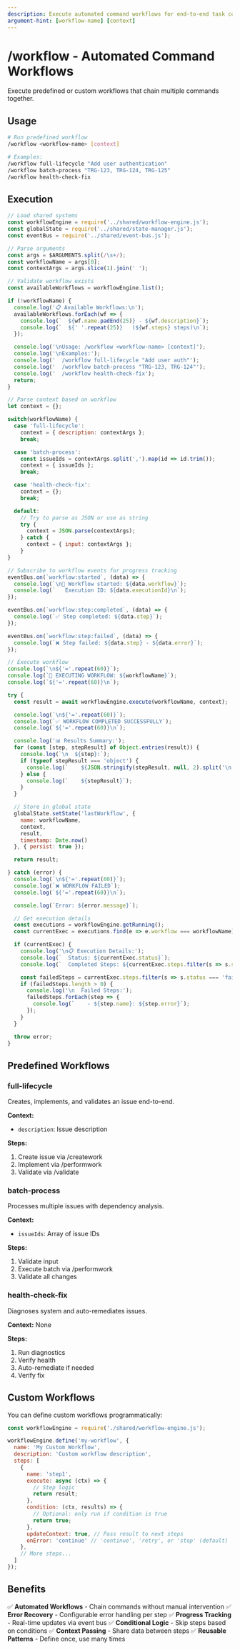 ```yaml
---
description: Execute automated command workflows for end-to-end task completion
argument-hint: [workflow-name] [context]
---
```


# /workflow - Automated Command Workflows

Execute predefined or custom workflows that chain multiple commands together.

## Usage

```bash
# Run predefined workflow
/workflow <workflow-name> [context]

# Examples:
/workflow full-lifecycle "Add user authentication"
/workflow batch-process "TRG-123, TRG-124, TRG-125"
/workflow health-check-fix
```

## Execution

```javascript
// Load shared systems
const workflowEngine = require('../shared/workflow-engine.js');
const globalState = require('../shared/state-manager.js');
const eventBus = require('../shared/event-bus.js');

// Parse arguments
const args = $ARGUMENTS.split(/\s+/);
const workflowName = args[0];
const contextArgs = args.slice(1).join(' ');

// Validate workflow exists
const availableWorkflows = workflowEngine.list();

if (!workflowName) {
  console.log('📋 Available Workflows:\n');
  availableWorkflows.forEach(wf => {
    console.log(`  ${wf.name.padEnd(25)} - ${wf.description}`);
    console.log(`  ${' '.repeat(25)}   (${wf.steps} steps)\n`);
  });

  console.log('\nUsage: /workflow <workflow-name> [context]');
  console.log('\nExamples:');
  console.log('  /workflow full-lifecycle "Add user auth"');
  console.log('  /workflow batch-process "TRG-123, TRG-124"');
  console.log('  /workflow health-check-fix');
  return;
}

// Parse context based on workflow
let context = {};

switch(workflowName) {
  case 'full-lifecycle':
    context = { description: contextArgs };
    break;

  case 'batch-process':
    const issueIds = contextArgs.split(',').map(id => id.trim());
    context = { issueIds };
    break;

  case 'health-check-fix':
    context = {};
    break;

  default:
    // Try to parse as JSON or use as string
    try {
      context = JSON.parse(contextArgs);
    } catch {
      context = { input: contextArgs };
    }
}

// Subscribe to workflow events for progress tracking
eventBus.on(`workflow:started`, (data) => {
  console.log(`\n🚀 Workflow started: ${data.workflow}`);
  console.log(`   Execution ID: ${data.executionId}\n`);
});

eventBus.on(`workflow:step:completed`, (data) => {
  console.log(`✅ Step completed: ${data.step}`);
});

eventBus.on(`workflow:step:failed`, (data) => {
  console.log(`❌ Step failed: ${data.step} - ${data.error}`);
});

// Execute workflow
console.log(`\n${'='.repeat(60)}`);
console.log(`🔄 EXECUTING WORKFLOW: ${workflowName}`);
console.log(`${'='.repeat(60)}\n`);

try {
  const result = await workflowEngine.execute(workflowName, context);

  console.log(`\n${'='.repeat(60)}`);
  console.log(`✅ WORKFLOW COMPLETED SUCCESSFULLY`);
  console.log(`${'='.repeat(60)}\n`);

  console.log('📊 Results Summary:');
  for (const [step, stepResult] of Object.entries(result)) {
    console.log(`\n  ${step}:`);
    if (typeof stepResult === 'object') {
      console.log(`    ${JSON.stringify(stepResult, null, 2).split('\n').join('\n    ')}`);
    } else {
      console.log(`    ${stepResult}`);
    }
  }

  // Store in global state
  globalState.setState('lastWorkflow', {
    name: workflowName,
    context,
    result,
    timestamp: Date.now()
  }, { persist: true });

  return result;

} catch (error) {
  console.log(`\n${'='.repeat(60)}`);
  console.log(`❌ WORKFLOW FAILED`);
  console.log(`${'='.repeat(60)}\n`);

  console.log(`Error: ${error.message}`);

  // Get execution details
  const executions = workflowEngine.getRunning();
  const currentExec = executions.find(e => e.workflow === workflowName);

  if (currentExec) {
    console.log('\n📋 Execution Details:');
    console.log(`  Status: ${currentExec.status}`);
    console.log(`  Completed Steps: ${currentExec.steps.filter(s => s.status === 'completed').length}/${currentExec.steps.length}`);

    const failedSteps = currentExec.steps.filter(s => s.status === 'failed');
    if (failedSteps.length > 0) {
      console.log('\n  Failed Steps:');
      failedSteps.forEach(step => {
        console.log(`    - ${step.name}: ${step.error}`);
      });
    }
  }

  throw error;
}
```

## Predefined Workflows

### full-lifecycle
Creates, implements, and validates an issue end-to-end.

**Context:**
- `description`: Issue description

**Steps:**
1. Create issue via /creatework
2. Implement via /performwork
3. Validate via /validate

### batch-process
Processes multiple issues with dependency analysis.

**Context:**
- `issueIds`: Array of issue IDs

**Steps:**
1. Validate input
2. Execute batch via /performwork
3. Validate all changes

### health-check-fix
Diagnoses system and auto-remediates issues.

**Context:** None

**Steps:**
1. Run diagnostics
2. Verify health
3. Auto-remediate if needed
4. Verify fix

## Custom Workflows

You can define custom workflows programmatically:

```javascript
const workflowEngine = require('./shared/workflow-engine.js');

workflowEngine.define('my-workflow', {
  name: 'My Custom Workflow',
  description: 'Custom workflow description',
  steps: [
    {
      name: 'step1',
      execute: async (ctx) => {
        // Step logic
        return result;
      },
      condition: (ctx, results) => {
        // Optional: only run if condition is true
        return true;
      },
      updateContext: true, // Pass result to next steps
      onError: 'continue' // 'continue', 'retry', or 'stop' (default)
    },
    // More steps...
  ]
});
```

## Benefits

✅ **Automated Workflows** - Chain commands without manual intervention
✅ **Error Recovery** - Configurable error handling per step
✅ **Progress Tracking** - Real-time updates via event bus
✅ **Conditional Logic** - Skip steps based on conditions
✅ **Context Passing** - Share data between steps
✅ **Reusable Patterns** - Define once, use many times
